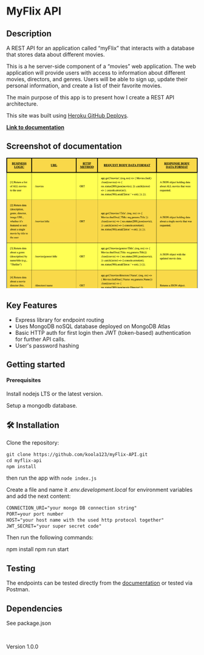 # MyFlix API

## Description
A REST API for an application called “myFlix” that interacts with a database that stores data about different movies.

This is a he server-side component of a “movies” web application. The web application will provide users with access to information about different movies, directors, and genres. Users will be able to sign up, update their personal information, and create a list of their favorite movies.

The main purpose of this app is to present how I create a REST API architecture.

This site was built using [Heroku GitHub Deploys](https://devcenter.heroku.com/articles/github-integration).

<strong>[Link to documentation](https://my-blockbusters.herokuapp.com/documentation)</strong>

## Screenshot of documentation
<img src="img/myflixAPI.png" width="800px">

<br>

## Key Features
- Express library for endpoint routing
- Uses MongoDB noSQL database deployed on MongoDB Atlas
- Basic HTTP auth for first login then JWT (token-based) authentication for further API calls.
- User's password hashing

## Getting started

#### Prerequisites

Install nodejs LTS or the latest version.

Setup a mongodb database. 


## 🛠 Installation

Clone the repository:

```
git clone https://github.com/koola123/myFlix-API.git
cd myflix-api
npm install
```

then run the app with `node index.js`

Create a file and name it <i>.env.development.local</i> for environment variables and add the next content:

````
CONNECTION_URI="your mongo DB connection string"
PORT=your port number
HOST="your host name with the used http protocol together"
JWT_SECRET="your super secret code"
````
Then run the following commands:

npm install
npm run start

## Testing

The endpoints can be tested directly from the [documentation](https://my-blockbusters.herokuapp.com/documentation) or tested via Postman.

## Dependencies

See package.json

<br>

Version 1.0.0













